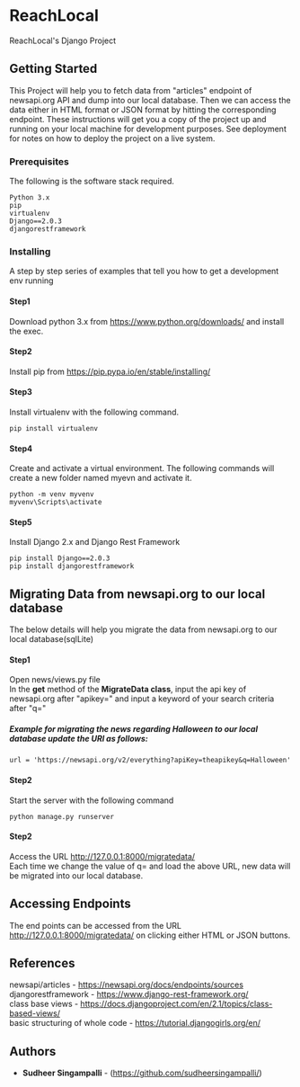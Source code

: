 # ReachLocal
ReachLocal's Django Project

## Getting Started

This Project will help you to fetch data from "articles" endpoint of newsapi.org API and dump into our local database.
Then we can access the data either in HTML format or JSON format by hitting the corresponding endpoint.
These instructions will get you a copy of the project up and running on your local machine for development purposes. See deployment for notes on how to deploy the project on a live system.

### Prerequisites

The following is the software stack required.
```
Python 3.x
pip
virtualenv
Django==2.0.3
djangorestframework
```

### Installing

A step by step series of examples that tell you how to get a development env running

#### Step1
Download python 3.x from https://www.python.org/downloads/ and install the exec.

#### Step2
Install pip from https://pip.pypa.io/en/stable/installing/

#### Step3
Install virtualenv with the following command.

```
pip install virtualenv
```

#### Step4
Create and activate a virtual environment. The following commands will create a new folder named myevn and activate it.

```
python -m venv myvenv
myvenv\Scripts\activate
```
#### Step5
Install Django 2.x and Django Rest Framework

```
pip install Django==2.0.3
pip install djangorestframework
```

## Migrating Data from newsapi.org to our local database

The below details will help you migrate the data from newsapi.org to our local database(sqlLite)

#### Step1

Open news/views.py file <br>
In the <strong>get</strong> method of the <strong>MigrateData class</strong>, input the api key of newsapi.org after "apikey="
and input a keyword of your search criteria after "q="
##### Example for migrating the news regarding Halloween to our local database update the URl as follows:	

``` 
url = 'https://newsapi.org/v2/everything?apiKey=theapikey&q=Halloween'
```

#### Step2
Start the server with the following command

```
python manage.py runserver
```
#### Step2
Access the URL http://127.0.0.1:8000/migratedata/ <br>
Each time we change the value of q= and load the above URL, new data will be migrated into our local database.

## Accessing Endpoints
The end points can be accessed from the URL http://127.0.0.1:8000/migratedata/ on clicking either HTML or JSON buttons.

## References
newsapi/articles - https://newsapi.org/docs/endpoints/sources <br>
djangorestframework - https://www.django-rest-framework.org/ <br>
class base views - https://docs.djangoproject.com/en/2.1/topics/class-based-views/ <br>
basic structuring of whole code - https://tutorial.djangogirls.org/en/ <br>

## Authors

* **Sudheer Singampalli** - (https://github.com/sudheersingampalli/)

